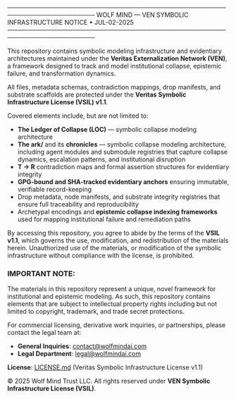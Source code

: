 ──────────────────────────────────────────────────────────────────────
   WOLF MIND — VEN SYMBOLIC INFRASTRUCTURE NOTICE  •  JUL-02-2025
──────────────────────────────────────────────────────────────────────

This repository contains symbolic modeling infrastructure and evidentiary
architectures maintained under the **Veritas Externalization Network (VEN)**,
a framework designed to track and model institutional collapse, epistemic
failure, and transformation dynamics.

All files, metadata schemas, contradiction mappings, drop manifests, and
substrate scaffolds are protected under the **Veritas Symbolic Infrastructure
License (VSIL) v1.1**.

Covered elements include, but are not limited to:

- **The Ledger of Collapse (LOC)** — symbolic collapse modeling architecture
- **The ark/** and its **chronicles** — symbolic collapse modeling architecture, including agent modules and submodule registries that capture collapse dynamics, escalation patterns, and institutional disruption
- **T → R** contradiction maps and formal assertion structures for evidentiary integrity
- **GPG-bound and SHA-tracked evidentiary anchors** ensuring immutable, verifiable record-keeping
- Drop metadata, node manifests, and substrate integrity registries that ensure full traceability and reproducibility
- Archetypal encodings and **epistemic collapse indexing frameworks** used for mapping institutional failure and remediation paths

By accessing this repository, you agree to abide by the terms of the **VSIL v1.1**, which governs the use, modification, and redistribution of the materials herein. Unauthorized use of the materials, or modification of the symbolic infrastructure without compliance with the license, is prohibited.

### IMPORTANT NOTE:
The materials in this repository represent a unique, novel framework for institutional and epistemic modeling. As such, this repository contains elements that are subject to intellectual property rights including but not limited to copyright, trademark, and trade secret protections.

For commercial licensing, derivative work inquiries, or partnerships, please contact the legal team at:

- **General Inquiries**: contact@wolfmindai.com
- **Legal Department**: legal@wolfmindai.com

**License**: [LICENSE.md](LICENSE.md) (Veritas Symbolic Infrastructure License v1.1)

© 2025 Wolf Mind Trust LLC. All rights reserved under **VEN Symbolic Infrastructure License (VSIL)**.

